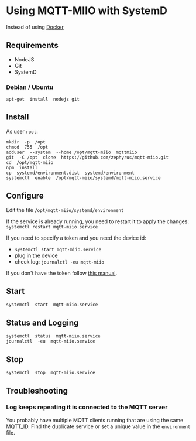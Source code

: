# Using MQTT-MIIO with SystemD
Instead of using [Docker](https://github.com/zephyrus/mqtt-miio/blob/master/README.md)

## Requirements
- NodeJS
- Git
- SystemD
### Debian / Ubuntu
```
apt-get  install  nodejs git
```

## Install
As user `root`:
```
mkdir  -p  /opt
chmod  755  /opt
adduser  --system  --home /opt/mqtt-miio  mqttmiio
git  -C /opt  clone  https://github.com/zephyrus/mqtt-miio.git
cd  /opt/mqtt-miio
npm  install
cp  systemd/environment.dist  systemd/environment
systemctl  enable  /opt/mqtt-miio/systemd/mqtt-miio.service
```

## Configure
Edit the file `/opt/mqtt-miio/systemd/environment`

If the service is already running, you need to restart it to apply the changes: `systemctl restart mqtt-miio.service`

If you need to specify a token and you need the device id:
- `systemctl start mqtt-miio.service`
- plug in the device
- check log: `journalctl -eu mqtt-miio`

If you don't have the token follow [this manual](https://github.com/Maxmudjon/com.xiaomi-miio/blob/master/docs/obtain_token.md).

## Start
```
systemctl  start  mqtt-miio.service
```

## Status and Logging
```
systemctl  status  mqtt-miio.service
journalctl  -eu  mqtt-miio.service
```

## Stop
```
systemctl  stop  mqtt-miio.service
```

## Troubleshooting

### Log keeps repeating it is connected to the MQTT server
You probably have multiple MQTT clients running that are using the same MQTT_ID. Find the duplicate service or set a unique value in the `environment` file. 
